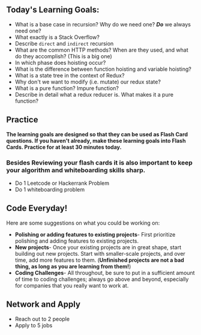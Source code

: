 ## Today's Learning Goals:

- What is a base case in recursion? Why do we need one? ***Do*** we always need one?
- What exactly is a Stack Overflow?
- Describe `direct` and `indirect` recursion
- What are the common HTTP methods? When are they used, and what do they accomplish? (This is a big one)
- In which phase does hoisting occur?
- What is the difference between function hoisting and variable hoisting?
- What is a state tree in the context of Redux?
- Why don't we want to modify (i.e. mutate) our redux state?
- What is a pure function? Impure function?
- Describe in detail what a redux reducer is. What makes it a pure function?

## Practice

**The learning goals are designed so that they can be used as Flash Card questions. If you haven't already, make these learning goals into Flash Cards. Practice for at least 30 minutes today.**

### Besides Reviewing your flash cards it is also important to keep your algorithm and whiteboarding skills sharp. 
* Do 1 Leetcode or Hackerrank Problem
* Do 1 whiteboarding problem

## Code Everyday!

Here are some suggestions on what you could be working on:

* **Polishing or adding features to existing projects**- First prioritize polishing and adding features to existing projects.
* **New projects**- Once your existing projects are in great shape, start building out new projects. Start with smaller-scale projects, and over time, add more features to them. (**Unfinished projects are not a bad thing, as long as you are learning from them!**)
* **Coding Challenges**- All throughout, be sure to put in a sufficient amount of time to coding challenges; always go above and beyond, especially for companies that you really want to work at.

## Network and Apply

* Reach out to 2 people
* Apply to 5 jobs